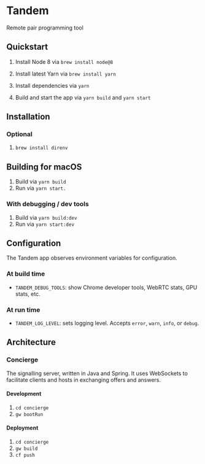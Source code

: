 # Tandem

Remote pair programming tool

## Quickstart

1. Install Node 8 via `brew install node@8`
1. Install latest Yarn via `brew install yarn`
1. Install dependencies via `yarn`

1. Build and start the app via `yarn build` and `yarn start`

## Installation

### Optional

1. `brew install direnv`


## Building for macOS

1. Build via `yarn build`
1. Run via `yarn start.`

### With debugging / dev tools

1. Build via `yarn build:dev`
1. Run via `yarn start:dev`


## Configuration

The Tandem app observes environment variables for configuration.

### At build time

- `TANDEM_DEBUG_TOOLS`: show Chrome developer tools, WebRTC stats, GPU stats, etc.

### At run time

- `TANDEM_LOG_LEVEL`: sets logging level. Accepts `error`, `warn`, `info`, or `debug`.


## Architecture

### Concierge

The signalling server, written in Java and Spring.
It uses WebSockets to facilitate clients and hosts in exchanging offers and answers.

#### Development

1. `cd concierge`
1. `gw bootRun`

#### Deployment

1. `cd concierge`
1. `gw build`
1. `cf push`
